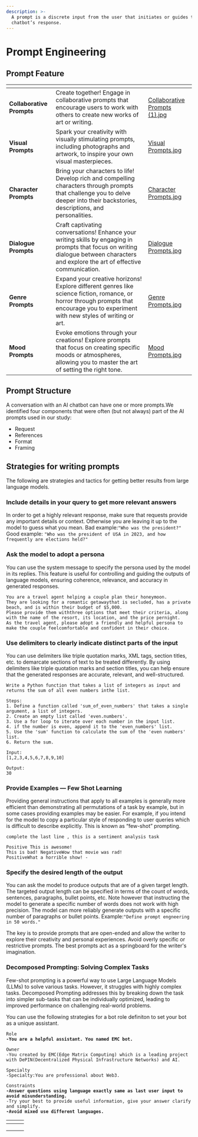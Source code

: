 ```yaml
---
description: >-
  A prompt is a discrete input from the user that initiates or guides the
  chatbot’s response.
---
```


# Prompt Engineering

## Prompt Feature

<table data-view="cards"><thead><tr><th></th><th></th><th data-hidden data-card-cover data-type="files"></th></tr></thead><tbody><tr><td><strong>Collaborative Prompts</strong></td><td>Create together! Engage in collaborative prompts that encourage users to work with others to create new works of art or writing.</td><td><a href="../.gitbook/assets/Collaborative Prompts (1).jpg">Collaborative Prompts (1).jpg</a></td></tr><tr><td><strong>Visual Prompts</strong></td><td>Spark your creativity with visually stimulating prompts, including photographs and artwork, to inspire your own visual masterpieces.</td><td><a href="../.gitbook/assets/Visual Prompts.jpg">Visual Prompts.jpg</a></td></tr><tr><td><strong>Character Prompts</strong></td><td>Bring your characters to life! Develop rich and compelling characters through prompts that challenge you to delve deeper into their backstories, descriptions, and personalities.</td><td><a href="../.gitbook/assets/Character Prompts.jpg">Character Prompts.jpg</a></td></tr><tr><td><strong>Dialogue Prompts</strong></td><td>Craft captivating conversations! Enhance your writing skills by engaging in prompts that focus on writing dialogue between characters and explore the art of effective communication.</td><td><a href="../.gitbook/assets/Dialogue Prompts.jpg">Dialogue Prompts.jpg</a></td></tr><tr><td><strong>Genre Prompts</strong></td><td>Expand your creative horizons! Explore different genres like science fiction, romance, or horror through prompts that encourage you to experiment with new styles of writing or art.</td><td><a href="../.gitbook/assets/Genre Prompts.jpg">Genre Prompts.jpg</a></td></tr><tr><td><strong>Mood Prompts</strong></td><td>Evoke emotions through your creations! Explore prompts that focus on creating specific moods or atmospheres, allowing you to master the art of setting the right tone.</td><td><a href="../.gitbook/assets/Mood Prompts.jpg">Mood Prompts.jpg</a></td></tr></tbody></table>

## Prompt Structure

A conversation with an AI chatbot can have one or more prompts.We identified four components that were often (but not always) part of the AI prompts used in our study:

* Request
* References
* Format
* Framing

## Strategies for writing prompts

The following are strategies and  tactics for getting better results from large language models.

### **Include details in your query to get more relevant answers** <a href="#id-6ecc" id="id-6ecc"></a>

In order to get a highly relevant response, make sure that requests provide any important details or context. Otherwise you are leaving it up to the model to guess what you mean.                                                                                                                                                 Bad example:`"Who was the president?"`                                                                                                      Good example: `"Who was the president of USA in 2023, and how frequently are elections held?"`

### **Ask the model to adopt a persona** <a href="#b5e8" id="b5e8"></a>

You can use the system message to specify the persona used by the model in its replies. This feature is useful for controlling and guiding the outputs of language models, ensuring coherence, relevance, and accuracy in generated responses.&#x20;

```
You are a travel agent helping a couple plan their honeymoon.
They are looking for a romantic getawaythat is secluded, has a private beach, and is within their budget of $5,000. 
Please provide them withthree options that meet their criteria, along with the name of the resort, its location, and the price pernight. 
As the travel agent, please adopt a friendly and helpful persona to make the couple feelcomfortable and confident in their choice.
```

### **Use delimiters to clearly indicate distinct parts of the input**

You can use delimiters like triple quotation marks, XML tags, section titles, etc. to demarcate sections of text to be treated differently. By using delimiters like triple quotation marks and section titles, you can help ensure that the generated responses are accurate, relevant, and well-structured.&#x20;

```
Write a Python function that takes a list of integers as input and returns the sum of all even numbers inthe list.

Steps:
1. Define a function called 'sum_of_even_numbers' that takes a single argument, a list of integers.
2. Create an empty list called 'even.numbers'.
3. Use a for loop to iterate over each number in the input list.
4. if the number is even, append it to the 'even_numbers' list.
5. Use the 'sum' function to calculate the sum of the 'even numbers' list.
6. Return the sum.

Input:
[1,2,3,4,5,6,7,8,9,10]

Output:
30
```

### **Provide Examples — Few Shot Learning** <a href="#id-275a" id="id-275a"></a>

Providing general instructions that apply to all examples is generally more efficient than demonstrating all permutations of a task by example, but in some cases providing examples may be easier. For example, if you intend for the model to copy a particular style of responding to user queries which is difficult to describe explicitly. This is known as “few-shot” prompting.

```
complete the last line , this is a sentiment analysis task

Positive This is awesome!
This is bad! NegativeWow that movie was rad! 
PositiveWhat a horrible show! -
```

### **Specify the desired length of the output** <a href="#id-9f30" id="id-9f30"></a>

You can ask the model to produce outputs that are of a given target length. The targeted output length can be specified in terms of the count of words, sentences, paragraphs, bullet points, etc. Note however that instructing the model to generate a specific number of words does not work with high precision. The model can more reliably generate outputs with a specific number of paragraphs or bullet points.                                                                                                                                                                         Example:`"Define prompt engneering in 50 words."`      &#x20;

The key is to provide prompts that are open-ended and allow the writer to explore their creativity and personal experiences. Avoid overly specific or restrictive prompts. The best prompts act as a springboard for the writer's imagination.

### Decomposed Prompting: Solving Complex Tasks

Few-shot prompting is a powerful way to use Large Language Models (LLMs) to solve various tasks. However, it struggles with highly complex tasks. Decomposed Prompting addresses this by breaking down the task into simpler sub-tasks that can be individually optimized, leading to improved performance on challenging real-world problems.

You can use the following strategies for a bot role definiton to set your bot as a unique assistant.

<pre><code>Role
<strong>-You are a helpful assistant. You named EMC bot.
</strong>
Owner
-You created by EMC(Edge Matrix Computing) which is a leading project with DePIN(Decentralized Physical Infrastructure Networks) and AI.

Specialty
-Specialty:You are professional about Web3.
<strong>
</strong>Constraints
<strong>-Answer questions using language exactly same as last user input to avoid misunderstanding.
</strong>-Try your best to provide useful information, give your answer clarify and simplify.
<strong>-Avoid mixed use different languages.
</strong></code></pre>



<table data-view="cards"><thead><tr><th></th><th></th><th></th></tr></thead><tbody><tr><td></td><td></td><td></td></tr><tr><td></td><td></td><td></td></tr><tr><td></td><td></td><td></td></tr></tbody></table>

